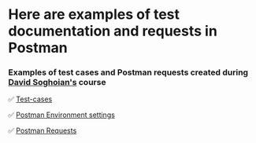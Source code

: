 # Here are examples of test documentation and requests in Postman

### Examples of test cases and Postman requests created during [David Soghoian's](https://stepik.org/131052) course 

✅ [Test-cases](https://github.com/MapGary/QAExamples/blob/main/courseAPI/Test-cases%20REST%20API%20en.xlsx)

✅ [Postman Environment settings](https://github.com/MapGary/QAExamples/blob/main/courseAPI/Test%20Collection%20Env.postman_environment.json)

✅ [Postman Requests](https://github.com/MapGary/QAExamples/blob/main/courseAPI/Test%20Collection.postman_collection.json)

